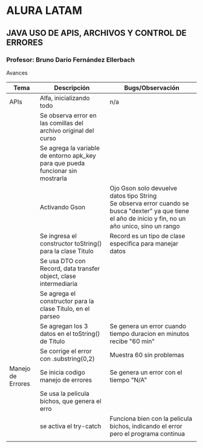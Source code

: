 # ALURA LATAM 
## JAVA USO DE APIS, ARCHIVOS Y CONTROL DE ERRORES
### Profesor: Bruno Darío Fernández Ellerbach
 

Avances

| Tema              | Descripción                                                                     | Bugs/Observación                                                                                                                                           |
|-------------------|---------------------------------------------------------------------------------|------------------------------------------------------------------------------------------------------------------------------------------------------------|
| APIs              | Alfa, inicializando todo                                                        | n/a                                                                                                                                                        |
|                   | Se observa error en las comillas del archivo original del curso                 |                                                                                                                                                            |
|                   | Se agrega la variable de entorno apk_key para que pueda funcionar sin mostrarla |                                                                                                                                                            |
|                   | Activando Gson                                                                  | Ojo Gson solo devuelve datos tipo String<br/>Se observa error cuando se busca "dexter" ya que tiene el año de inicio y fin, no un año unico, sino un rango |
|                   | Se ingresa el constructor toString() para la clase Titulo                       | Record es un tipo de clase especifica para manejar datos                                                                                                   |
|                   | Se usa DTO con Record, data transfer object, clase intermediaria                |                                                                                                                                                            |
|                   | Se agrega el constructor para la clase Titulo, en el parseo                     |                                                                                                                                                            |
|                   | Se agregan los 3 datos en el toString() de Titulo                               | Se genera un error cuando tiempo duracion en minutos recibe "60 min"                                                                                       |
|                   | Se corrige el error con .substring(0,2)                                         | Muestra 60 sin problemas                                                                                                                                   |
| Manejo de Errores | Se inicia codigo manejo de errores                                              | Se genera un error con el tiempo "N/A"                                                                                                                     |
|                   | Se usa la pelicula bichos, que genera el erro                                   |                                                                                                                                                            |
|                   | se activa el try-catch                                                          | Funciona bien con la pelicula bichos, indicando el error pero el programa continua                                                                         |
|                   |                                                                                 |                                                                                                                                                            |
